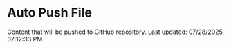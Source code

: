 # Auto Push File

Content that will be pushed to GitHub repository.
Last updated: 07/28/2025, 07:12:33 PM